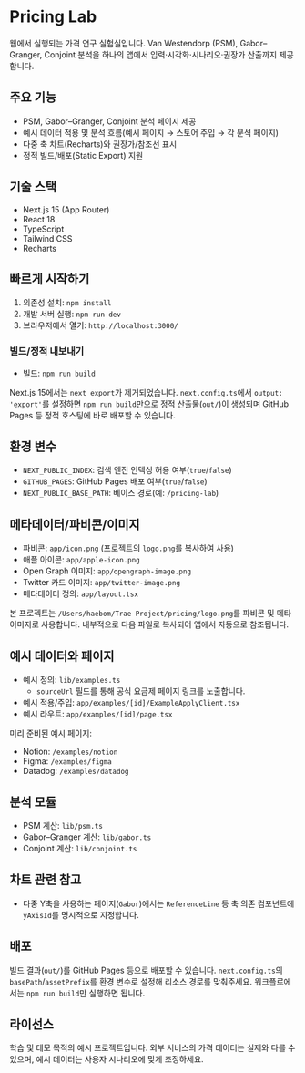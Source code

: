 # Pricing Lab

웹에서 실행되는 가격 연구 실험실입니다. Van Westendorp (PSM), Gabor–Granger, Conjoint 분석을 하나의 앱에서 입력·시각화·시나리오·권장가 산출까지 제공합니다.

## 주요 기능
- PSM, Gabor–Granger, Conjoint 분석 페이지 제공
- 예시 데이터 적용 및 분석 흐름(예시 페이지 → 스토어 주입 → 각 분석 페이지)
- 다중 축 차트(Recharts)와 권장가/참조선 표시
- 정적 빌드/배포(Static Export) 지원

## 기술 스택
- Next.js 15 (App Router)
- React 18
- TypeScript
- Tailwind CSS
- Recharts

## 빠르게 시작하기
1. 의존성 설치: `npm install`
2. 개발 서버 실행: `npm run dev`
3. 브라우저에서 열기: `http://localhost:3000/`

### 빌드/정적 내보내기
- 빌드: `npm run build`

Next.js 15에서는 `next export`가 제거되었습니다. `next.config.ts`에서 `output: 'export'`를 설정하면 `npm run build`만으로 정적 산출물(`out/`)이 생성되며 GitHub Pages 등 정적 호스팅에 바로 배포할 수 있습니다.

## 환경 변수
- `NEXT_PUBLIC_INDEX`: 검색 엔진 인덱싱 허용 여부(`true`/`false`)
- `GITHUB_PAGES`: GitHub Pages 배포 여부(`true`/`false`)
- `NEXT_PUBLIC_BASE_PATH`: 베이스 경로(예: `/pricing-lab`)

## 메타데이터/파비콘/이미지
- 파비콘: `app/icon.png` (프로젝트의 `logo.png`를 복사하여 사용)
- 애플 아이콘: `app/apple-icon.png`
- Open Graph 이미지: `app/opengraph-image.png`
- Twitter 카드 이미지: `app/twitter-image.png`
- 메타데이터 정의: `app/layout.tsx`

본 프로젝트는 `/Users/haebom/Trae Project/pricing/logo.png`를 파비콘 및 메타 이미지로 사용합니다. 내부적으로 다음 파일로 복사되어 앱에서 자동으로 참조됩니다.

## 예시 데이터와 페이지
- 예시 정의: `lib/examples.ts`
  - `sourceUrl` 필드를 통해 공식 요금제 페이지 링크를 노출합니다.
- 예시 적용/주입: `app/examples/[id]/ExampleApplyClient.tsx`
- 예시 라우트: `app/examples/[id]/page.tsx`

미리 준비된 예시 페이지:
- Notion: `/examples/notion`
- Figma: `/examples/figma`
- Datadog: `/examples/datadog`

## 분석 모듈
- PSM 계산: `lib/psm.ts`
- Gabor–Granger 계산: `lib/gabor.ts`
- Conjoint 계산: `lib/conjoint.ts`

## 차트 관련 참고
- 다중 Y축을 사용하는 페이지(`Gabor`)에서는 `ReferenceLine` 등 축 의존 컴포넌트에 `yAxisId`를 명시적으로 지정합니다.

## 배포
빌드 결과(`out/`)를 GitHub Pages 등으로 배포할 수 있습니다. `next.config.ts`의 `basePath`/`assetPrefix`를 환경 변수로 설정해 리소스 경로를 맞춰주세요. 워크플로에서는 `npm run build`만 실행하면 됩니다.

## 라이선스
학습 및 데모 목적의 예시 프로젝트입니다. 외부 서비스의 가격 데이터는 실제와 다를 수 있으며, 예시 데이터는 사용자 시나리오에 맞게 조정하세요.